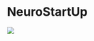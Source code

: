 # NeuroStartUp

![](https://netology-code.github.io/git-homeworks/introduction/assets/logo.png)
 <style>
 .selector {
  font-family: "Awesome", Arial, sans-serif;
  color: red;
}
*NeuroStartUp* — динамически развивающийся стартап, специализирующийся на поиске с использованием 
 новейших технологий искусственного интеллекта.

Наши преимущества:
* Высокая точность поиска
* Высокая скорость поиска
* Низкая цена
</style>